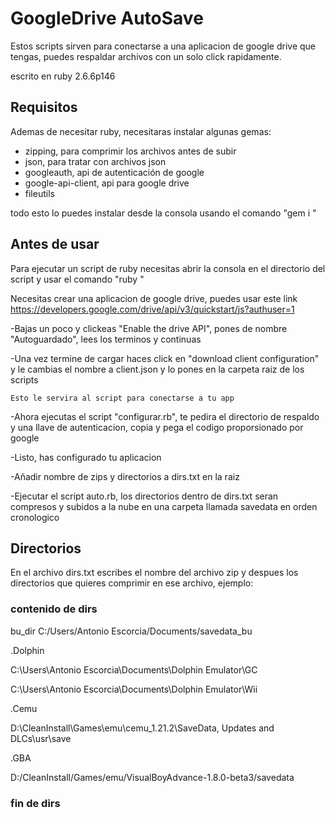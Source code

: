 # GoogleDrive AutoSave
Estos scripts sirven para conectarse a una aplicacion de google drive que tengas, puedes respaldar archivos con un solo click rapidamente.

escrito en ruby 2.6.6p146

## Requisitos 
Ademas de necesitar ruby, necesitaras instalar algunas gemas:
- zipping, para comprimir los archivos antes de subir
- json, para tratar con archivos json
- googleauth, api de autenticación de google
- google-api-client, api para google drive
- fileutils

todo esto lo puedes instalar desde la consola usando el comando 
	"gem i <nombre de gema>"

## Antes de usar
Para ejecutar un script de ruby necesitas abrir la consola en el directorio del script y usar el comando
	"ruby <nombre del script>"
	
Necesitas crear una aplicacion de google drive, puedes usar este link
https://developers.google.com/drive/api/v3/quickstart/js?authuser=1

-Bajas un poco y clickeas "Enable the drive API", pones de nombre "Autoguardado", lees los terminos y continuas

-Una vez termine de cargar haces click en "download client configuration" y le cambias el nombre a client.json y lo pones en la carpeta raiz de los scripts

	Esto le servira al script para conectarse a tu app
	
-Ahora ejecutas el script "configurar.rb", te pedira el directorio de respaldo y una llave de autenticacion, copia y pega el codigo proporsionado por google

-Listo, has configurado tu aplicacion

-Añadir nombre de zips y directorios a dirs.txt en la raiz

-Ejecutar el script auto.rb, los directorios dentro de dirs.txt seran compresos y subidos a la nube en una carpeta llamada savedata en orden cronologico

## Directorios
En el archivo dirs.txt escribes el nombre del archivo zip y despues los directorios que quieres comprimir en ese archivo, ejemplo:

### contenido de dirs
bu_dir C:/Users/Antonio Escorcia/Documents/savedata_bu

.Dolphin

C:\Users\Antonio Escorcia\Documents\Dolphin Emulator\GC

C:\Users\Antonio Escorcia\Documents\Dolphin Emulator\Wii


.Cemu

D:\CleanInstall\Games\emu\cemu_1.21.2\SaveData, Updates and DLCs\usr\save


.GBA

D:/CleanInstall/Games/emu/VisualBoyAdvance-1.8.0-beta3/savedata
### fin de dirs
